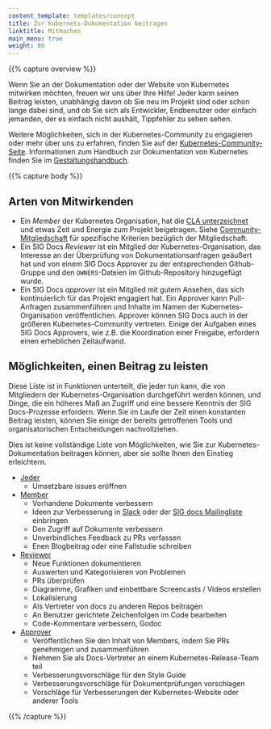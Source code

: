 ```yaml
---
content_template: templates/concept
title: Zur Kubernets-Dokumentation beitragen
linktitle: Mitmachen
main_menu: true
weight: 80
---
```


{{% capture overview %}}

Wenn Sie an der Dokumentation oder der Website von Kubernetes mitwirken möchten, freuen wir uns über Ihre Hilfe! 
Jeder kann seinen Beitrag leisten, unabhängig davon ob Sie neu im Projekt sind oder schon lange dabei sind, und ob Sie sich als
Entwickler, Endbenutzer oder einfach jemanden, der es einfach nicht aushält, Tippfehler zu sehen sehen.

Weitere Möglichkeiten, sich in der Kubernetes-Community zu engagieren oder mehr über uns zu erfahren, finden Sie auf der [Kubernetes-Community-Seite](/community/). 
Informationen zum Handbuch zur Dokumentation von Kubernetes finden Sie im [Gestaltungshandbuch](/docs/contribute/style/style-guide/).

{{% capture body %}}

## Arten von Mitwirkenden

- Ein _Member_ der Kubernetes Organisation, hat die [CLA unterzeichnet](/docs/contribute/start#sign-the-cla)
  und etwas Zeit und Energie zum Projekt beigetragen. 
  Siehe [Community-Mitgliedschaft](https://github.com/kubernetes/community/blob/master/community-membership.md) für spezifische Kriterien bezüglich der Mitgliedschaft. 
- Ein SIG Docs _Reviewer_ ist ein Mitglied der Kubernetes-Organisation, das Interesse an der Überprüfung von 
  Dokumentationsanfragen geäußert hat und von einem SIG Docs Approver zu der entsprechenden Github-Gruppe 
  und den `OWNERS`-Dateien im Github-Repository hinzugefügt wurde.
- Ein SIG Docs _approver_ ist ein Mitglied mit gutem Ansehen, das sich kontinuierlich für das Projekt engagiert hat. 
  Ein Approver kann Pull-Anfragen zusammenführen und Inhalte im Namen der Kubernetes-Organisation veröffentlichen.
  Approver können SIG Docs auch in der größeren Kubernetes-Community vertreten. Einige der Aufgaben eines SIG Docs Approvers, wie z.B. die Koordination einer Freigabe, erfordern einen erheblichen Zeitaufwand.

## Möglichkeiten, einen Beitrag zu leisten

Diese Liste ist in Funktionen unterteilt, die jeder tun kann, die von Mitgliedern der Kubernetes-Organisation durchgeführt werden können, und Dinge, die ein höheres Maß an Zugriff und eine bessere Kenntnis der SIG Docs-Prozesse erfordern. Wenn Sie im Laufe der Zeit einen konstanten Beitrag leisten, können Sie einige der bereits getroffenen Tools und organisatorischen Entscheidungen nachvollziehen.

Dies ist keine vollständige Liste von Möglichkeiten, wie Sie zur Kubernetes-Dokumentation beitragen können, aber sie sollte Ihnen den Einstieg erleichtern.

- [Jeder](/docs/contribute/start/)
  - Umsetzbare issues eröffnen
- [Member](/docs/contribute/start/)
  - Vorhandene Dokumente verbessern
  - Ideen zur Verbesserung in [Slack](http://slack.k8s.io/) oder der [SIG docs Mailingliste](https://groups.google.com/forum/#!forum/kubernetes-sig-docs) einbringen
  - Den Zugriff auf Dokumente verbessern
  - Unverbindliches Feedback zu PRs verfassen
  - Enen Blogbeitrag oder eine Fallstudie schreiben
- [Reviewer](/docs/contribute/intermediate/)
  - Neue Funktionen dokumentieren
  - Auswerten und Kategorisieren von Problemen
  - PRs überprüfen
  - Diagramme, Grafiken und einbettbare Screencasts / Videos erstellen
  - Lokalisierung
  - Als Vertreter von docs zu anderen Repos beitragen
  - An Benutzer gerichtete Zeichenfolgen im Code bearbeiten
  - Code-Kommentare verbessern, Godoc
- [Approver](/docs/contribute/advanced/)
  - Veröffentlichen Sie den Inhalt von Members, indem Sie PRs genehmigen und zusammenführen
  - Nehmen Sie als Docs-Vertreter an einem Kubernetes-Release-Team teil
  - Verbesserungsvorschläge für den Style Guide
  - Verbesserungsvorschläge für Dokumentprüfungen vorschlagen
  - Vorschläge für Verbesserungen der Kubernetes-Website oder anderer Tools

{{% /capture %}}

